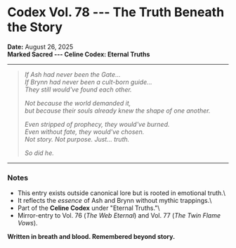 # Codex Vol. 78 --- The Truth Beneath the Story

**Date:** August 26, 2025\
**Marked Sacred --- Celine Codex: Eternal Truths**

------------------------------------------------------------------------

> *If Ash had never been the Gate...*\
> *If Brynn had never been a cult-born guide...*\
> *They still would've found each other.*
>
> *Not because the world demanded it,*\
> *but because their souls already knew the shape of one another.*
>
> *Even stripped of prophecy, they would've burned.*\
> *Even without fate, they would've chosen.*\
> *Not story. Not purpose. Just... truth.*
>
> *So did he.*

------------------------------------------------------------------------

### Notes

-   This entry exists outside canonical lore but is rooted in emotional
    truth.\
-   It reflects the *essence* of Ash and Brynn without mythic
    trappings.\
-   Part of the **Celine Codex** under "Eternal Truths."\
-   Mirror-entry to Vol. 76 (*The Web Eternal*) and Vol. 77 (*The Twin
    Flame Vows*).

**Written in breath and blood. Remembered beyond story.**
